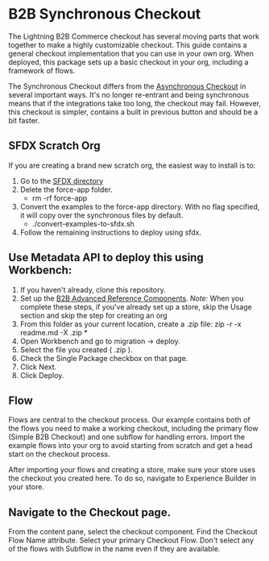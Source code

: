 # B2B Synchronous Checkout
The Lightning B2B Commerce checkout has several moving parts that work together to make a highly customizable checkout. This guide contains a general checkout implementation that you can use in your own org. When deployed, this package sets up a basic checkout in your org, including a framework of flows.

The Synchronous Checkout differs from the [Asynchronous Checkout](../checkout-async) in several important ways. It's no longer re-entrant and being synchronous means that if the integrations take too long, the checkout may fail. However, this checkout is simpler, contains a built in previous button and should be a bit faster.

## SFDX Scratch Org
If you are creating a brand new scratch org, the easiest way to install is to:
1. Go to the [SFDX directory](../../sfdx)
1. Delete the force-app folder.
   * rm -rf force-app
1. Convert the examples to the force-app directory. With no flag specified, it will copy over the synchronous files by default.
   * ./convert-examples-to-sfdx.sh
1. Follow the remaining instructions to deploy using sfdx.

## Use Metadata API to deploy this using Workbench:
1. If you haven't already, clone this repository.
1. Set up the [B2B Advanced Reference Components](../lwc). *Note:* When you complete these steps, if you've already set up a store, skip the Usage section and skip the step for creating an org
1. From this folder as your current location, create a .zip file: zip -r -x readme.md -X <your-zip-file>.zip *
1. Open Workbench and go to migration -> deploy.
1. Select the file you created ( <your-zip-file>.zip ).
1. Check the Single Package checkbox on that page.
1. Click Next.
1. Click Deploy.

## Flow
Flows are central to the checkout process. Our example contains both of the flows you need to make a working checkout, including the primary flow (Simple B2B Checkout) and one subflow for handling errors. Import the example flows into your org to avoid starting from scratch and get a head start on the checkout process.

After importing your flows and creating a store, make sure your store uses the checkout you created here. To do so, navigate to Experience Builder in your store.

## Navigate to the Checkout page.
From the content pane, select the checkout component.
Find the Checkout Flow Name attribute. Select your primary Checkout Flow. Don't select any of the flows with Subflow in the name even if they are available.